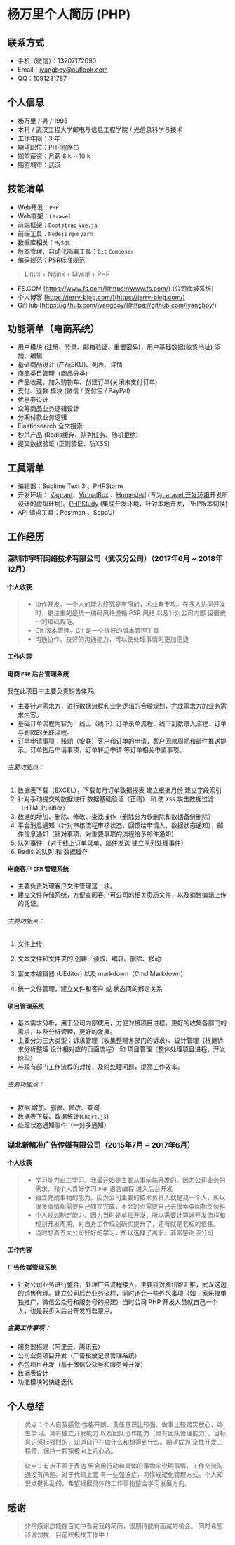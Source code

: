 # 杨万里个人简历 (PHP)

## 联系方式
* 手机（微信）：13207172090
* Email：[iyangboy@outlook.com](mailto:iyangboy@outlook.com)
* QQ：1091231787

## 个人信息
* 杨万里 / 男 / 1993
* 本科 / 武汉工程大学邮电与信息工程学院 / 光信息科学与技术
* 工作年限：3 年
* 期望职位：PHP程序员
* 期望薪资：月薪 8 k ~ 10 k 
* 期望城市：武汉

## 技能清单
* Web开发：`PHP`
* Web框架：`Laravel`
* 前端框架：`Bootstrap` `Vue.js`
* 前端工具：`Nodejs` `npm` `yarn`
* 数据库相关：`MySQL`
* 版本管理、自动化部署工具：`Git`  `Composer` 
* 编码规范：PSR标准规范

>  Linux + Nginx + Mysql + PHP
* FS.COM [https://www.fs.com/](https://www.fs.com/) (公司商城系统)
* 个人博客 [https://jerry-blog.com/](https://jerry-blog.com/)
* GitHub [https://github.com/iyangboy/](https://github.com/iyangboy/)

## 功能清单（电商系统）
* 用户模块 (注册、登录、邮箱验证、重置密码)，用户基础数据(收货地址) 添加、编辑
* 基础商品设计 (产品SKU)、列表、详情
* 商品类目管理（商品分类）
* 产品收藏、加入购物车、创建订单(关闭未支付订单)
* 支付、退款 模块 (微信 / 支付宝 / PayPal)
* 优惠券设计
* 众筹商品业务逻辑设计
* 分期付款业务逻辑
* Elasticsearch 全文搜索
* 秒杀产品 (Redis缓存、队列任务、随机拒绝)
* 提交数据验证 (正则验证、防XSS)

## 工具清单
* 编辑器：Sublime Text 3 、PHPStorm
* 开发环境： [Vagrant](https://www.vagrantup.com/)、[VirtualBox](https://www.virtualbox.org/) 、[Homested](https://laravel-china.org/docs/laravel/5.7/homestead/2245) (专为[Laravel 开发环境](https://laravel-china.org/docs/laravel-development-environment/5.7)开发所设计的虚拟环境)。[PHPStudy](http://phpstudy.php.cn/) (集成开发环境，针对本地开发，PHP版本切换) 
* API 请求工具：Postman 、SopaUI 

## 工作经历
### 深圳市宇轩网络技术有限公司（武汉分公司）（2017年6月 ~ 2018年12月）
#### 个人收获
> * 协作开发。一个人的能力终究是有限的，术业有专攻。在多人协同开发时，更注重的是统一编码风格遵循 PSR 风格 以及针对公司内部 设置统一的编码规范。
> * Git 版本管理。Git 是一个很好的版本管理工具
> * 沟通协作。良好的沟通能力，可以使处理事情时更加便捷

#### 工作内容
#### 电商 `ERP` 后台管理系统
我在此项目中主要负责销售体系。
* 主要针对需求方，进行数据流程和业务逻辑的合理规划，完成需求方的业务需求内容。
* 基础订单流程内容为：线上（线下）订单录单流程、线下到款录入流程、订单与到款的关联流程。
* 订单申请事项：账期（安联）客户和订单的申请，客户回款周期和邮件推送提示。订单售后申请事项，订单转运申请 等订单相关申请事项。

###### 主要功能点：
1. 数据表下载（EXCEL），下载每月订单数据报表 建立根据月份 建立字段索引
2. 针对手动提交的数据进行 数据基础验证（正则） 和 防 `XSS` 攻击数据过滤（HTMLPurifier）
3. 数据的增加、删除、修改、查找操作（删除分为软删除和数据备份删除）
4. 平台消息通知（针对审核流程审核状态，回馈给申请人，数据状态通知），邮件信息通知（针对事项，对重要事项的流程给予邮件通知）
5. 队列事件 （对于线上订单录单、邮件发送 建立队列处理事件）
6. Redis 的队列 和 数据缓存

#### 电商客户 `CRM` 管理系统
* 主要负责处理客户文件管理这一块。
* 建立文件存储系统，方便查阅客户可公司的相关资质文件，以及销售编辑上传的凭证。
###### 主要功能点：
1. 文件上传
2. 文本文件和文件夹的 创建、读取、编辑、删除、移动

3. 富文本编辑器 (UEditor) 以及  markdown（Cmd Markdown）
4. 统一文件管理，建立文件和客户 或 状态间的绑定关系

#### 项目管理系统
* 基本需求分析，用于公司内部使用，方便对接项目进程，更好的收集各部门的需求，以及分析管理，更好的发展。
* 主要分为三大类型：诉求管理（收集整理各部门的诉求）、设计管理（根据诉求分析整理 设计相对应的页面流程） 和 项目管理（整体处理项目进程，开发阶段）
* 与现有部门工作流程的对接，及时处理问题，提高工作效率。

###### 主要功能点：
* 数据 增加、删除、修改、查询 
* 数据表下载、数据统计(`Chart.js`)
* 处理状态通知事件（一对多通知）

### 湖北新精准广告传媒有限公司（2015年7月 ~ 2017年6月）

#### 个人收获
> * 学习能力自主学习。我最开始是主要从事前端开发的。因为公司业务的需求，和个人喜好学习 `PHP` 语言编程 进入后台开发
> * 独立完成事物的能力。因为公司主要的技术负责人就是我一个人，所以很多事情都需要自己独立完成，不会的点需要自己去摸索查阅相关资料
> * 个人规划制定能力。因为当时是单独开发，所以需要计算好开发流程和规划开发周期，对自身工作规划确实提升了，还有就是老板的信任。
> * 当时想着去大公司好好的学习，所以选择了离职。非常感谢该公司

#### 工作内容

#### 广告传媒管理系统
* 针对公司业务进行整合，处理广告流程接入。主要针对腾讯智汇推，武汉这边的销售代理。建立公司后台业务流程，同时还会一些外包事项（如：家乐福单独推广，微信公众号和服务号的搭建）当时公司 PHP 开发人员就自己一个人，也是我步入后台开发的启蒙点。

##### 主要工作事项：
* 服务器搭建（阿里云、腾讯云）
* 公司业务项目开发（广告投放记录管理系统）
* 外包项目开发（基于微信公众号和服务号开发）
* 数据表设计
* 功能模块的快速迭代


## 个人总结
> 优点：个人自我感觉 性格开朗、责任意识比较强、做事比较踏实放心、终生学习。具有独立开发能力 以及团队协作能力（具有团队管理能力）。目标意识感挺强烈的，知道自己在做什么和想得到什么。期望成为 全栈开发工程师，保持一颗积极向上的心态。

> 缺点：有点不善于表达 但会用行动和具体的事物来说明事情，工作交流沟通没有问题。对于代码上面 有一些强迫症，习惯规矩化管理方式。个人知识点挺扎乱的，希望根据具体的工作事物整合学习发展方向。

## 感谢
> 非常感谢您能在百忙中看完我的简历，很期待能有面试的机会。
同时希望非诚勿扰，目前积极找工作中！

